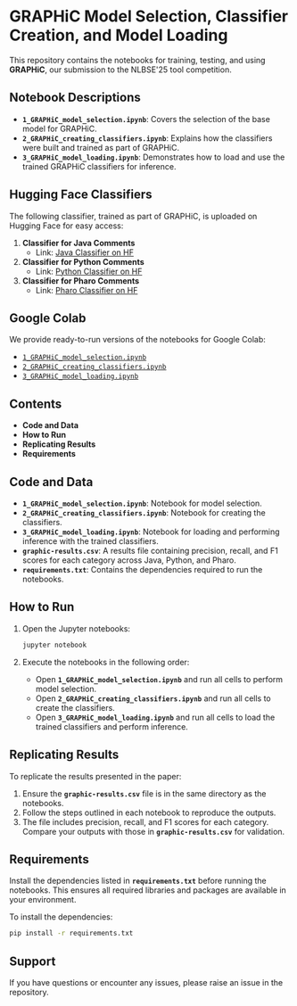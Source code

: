 # GRAPHiC Model Selection, Classifier Creation, and Model Loading  

This repository contains the notebooks for training, testing, and using **GRAPHiC**, our submission to the NLBSE'25 tool competition.  

## Notebook Descriptions  

- **`1_GRAPHiC_model_selection.ipynb`**: Covers the selection of the base model for GRAPHiC.  
- **`2_GRAPHiC_creating_classifiers.ipynb`**: Explains how the classifiers were built and trained as part of GRAPHiC.  
- **`3_GRAPHiC_model_loading.ipynb`**: Demonstrates how to load and use the trained GRAPHiC classifiers for inference.  

## Hugging Face Classifiers  

The following classifier, trained as part of GRAPHiC, is uploaded on Hugging Face for easy access:  

1. **Classifier for Java Comments**  
   - Link: [Java Classifier on HF](https://huggingface.co/harisathar04/graphic-nlbse-java)
2. **Classifier for Python Comments**  
   - Link: [Python Classifier on HF](https://huggingface.co/harisathar04/graphic-nlbse-python)
3. **Classifier for Pharo Comments**  
   - Link: [Pharo Classifier on HF](https://huggingface.co/harisathar04/graphic-nlbse-pharo)

## Google Colab  

We provide ready-to-run versions of the notebooks for Google Colab:  

- [`1_GRAPHiC_model_selection.ipynb`](#https://colab.research.google.com/drive/1_IwExSR-YUrMiy-6DDhqbQBZ9Yw5Mt9b)  
- [`2_GRAPHiC_creating_classifiers.ipynb`](#https://colab.research.google.com/drive/1mPsCYRMmG42fhrtORdP6ldL0JrPkFkkZ)  
- [`3_GRAPHiC_model_loading.ipynb`](#https://colab.research.google.com/drive/1hTrl7NtffhMFzTm_OB9fDftQHPvQW7SZ)  

## Contents  

- **Code and Data**  
- **How to Run**  
- **Replicating Results**  
- **Requirements**  

## Code and Data  

- **`1_GRAPHiC_model_selection.ipynb`**: Notebook for model selection.  
- **`2_GRAPHiC_creating_classifiers.ipynb`**: Notebook for creating the classifiers.  
- **`3_GRAPHiC_model_loading.ipynb`**: Notebook for loading and performing inference with the trained classifiers.  
- **`graphic-results.csv`**: A results file containing precision, recall, and F1 scores for each category across Java, Python, and Pharo.  
- **`requirements.txt`**: Contains the dependencies required to run the notebooks.  

## How to Run   

1. Open the Jupyter notebooks:  

   ```bash
   jupyter notebook
   ```  

2. Execute the notebooks in the following order:  

   - Open **`1_GRAPHiC_model_selection.ipynb`** and run all cells to perform model selection.  
   - Open **`2_GRAPHiC_creating_classifiers.ipynb`** and run all cells to create the classifiers.  
   - Open **`3_GRAPHiC_model_loading.ipynb`** and run all cells to load the trained classifiers and perform inference.  

## Replicating Results  

To replicate the results presented in the paper:  

1. Ensure the **`graphic-results.csv`** file is in the same directory as the notebooks.  
2. Follow the steps outlined in each notebook to reproduce the outputs.  
3. The file includes precision, recall, and F1 scores for each category. Compare your outputs with those in **`graphic-results.csv`** for validation.  

## Requirements  

Install the dependencies listed in **`requirements.txt`** before running the notebooks. This ensures all required libraries and packages are available in your environment.  

To install the dependencies:  

```bash
pip install -r requirements.txt
```  

## Support  

If you have questions or encounter any issues, please raise an issue in the repository.  
